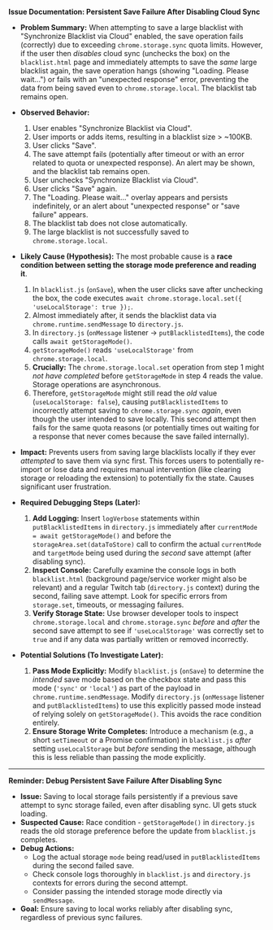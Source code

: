 **Issue Documentation: Persistent Save Failure After Disabling Cloud Sync**

*   **Problem Summary:**
    When attempting to save a large blacklist with "Synchronize Blacklist via Cloud" enabled, the save operation fails (correctly) due to exceeding `chrome.storage.sync` quota limits. However, if the user then *disables* cloud sync (unchecks the box) on the `blacklist.html` page and immediately attempts to save the *same* large blacklist again, the save operation hangs (showing "Loading. Please wait...") or fails with an "unexpected response" error, preventing the data from being saved even to `chrome.storage.local`. The blacklist tab remains open.

*   **Observed Behavior:**
    1.  User enables "Synchronize Blacklist via Cloud".
    2.  User imports or adds items, resulting in a blacklist size > ~100KB.
    3.  User clicks "Save".
    4.  The save attempt fails (potentially after timeout or with an error related to quota or unexpected response). An alert may be shown, and the blacklist tab remains open.
    5.  User unchecks "Synchronize Blacklist via Cloud".
    6.  User clicks "Save" again.
    7.  The "Loading. Please wait..." overlay appears and persists indefinitely, or an alert about "unexpected response" or "save failure" appears.
    8.  The blacklist tab does not close automatically.
    9.  The large blacklist is not successfully saved to `chrome.storage.local`.

*   **Likely Cause (Hypothesis):**
    The most probable cause is a **race condition between setting the storage mode preference and reading it**.
    1.  In `blacklist.js` (`onSave`), when the user clicks save after unchecking the box, the code executes `await chrome.storage.local.set({ 'useLocalStorage': true });`.
    2.  Almost immediately after, it sends the blacklist data via `chrome.runtime.sendMessage` to `directory.js`.
    3.  In `directory.js` (`onMessage` listener -> `putBlacklistedItems`), the code calls `await getStorageMode()`.
    4.  `getStorageMode()` reads `'useLocalStorage'` from `chrome.storage.local`.
    5.  **Crucially:** The `chrome.storage.local.set` operation from step 1 might *not have completed* before `getStorageMode` in step 4 reads the value. Storage operations are asynchronous.
    6.  Therefore, `getStorageMode` might still read the *old* value (`useLocalStorage: false`), causing `putBlacklistedItems` to incorrectly attempt saving to `chrome.storage.sync` *again*, even though the user intended to save locally. This second attempt then fails for the same quota reasons (or potentially times out waiting for a response that never comes because the save failed internally).

*   **Impact:**
    Prevents users from saving large blacklists locally if they ever *attempted* to save them via sync first. This forces users to potentially re-import or lose data and requires manual intervention (like clearing storage or reloading the extension) to potentially fix the state. Causes significant user frustration.

*   **Required Debugging Steps (Later):**
    1.  **Add Logging:** Insert `logVerbose` statements within `putBlacklistedItems` in `directory.js` immediately after `currentMode = await getStorageMode()` and before the `storageArea.set(dataToStore)` call to confirm the actual `currentMode` and `targetMode` being used during the *second* save attempt (after disabling sync).
    2.  **Inspect Console:** Carefully examine the console logs in both `blacklist.html` (background page/service worker might also be relevant) and a regular Twitch tab (`directory.js` context) during the second, failing save attempt. Look for specific errors from `storage.set`, timeouts, or messaging failures.
    3.  **Verify Storage State:** Use browser developer tools to inspect `chrome.storage.local` and `chrome.storage.sync` *before* and *after* the second save attempt to see if `'useLocalStorage'` was correctly set to `true` and if any data was partially written or removed incorrectly.

*   **Potential Solutions (To Investigate Later):**
    1.  **Pass Mode Explicitly:** Modify `blacklist.js` (`onSave`) to determine the *intended* save mode based on the checkbox state and pass this mode (`'sync'` or `'local'`) as part of the payload in `chrome.runtime.sendMessage`. Modify `directory.js` (`onMessage` listener and `putBlacklistedItems`) to use this explicitly passed mode instead of relying solely on `getStorageMode()`. This avoids the race condition entirely.
    2.  **Ensure Storage Write Completes:** Introduce a mechanism (e.g., a short `setTimeout` or a Promise confirmation) in `blacklist.js` *after* setting `useLocalStorage` but *before* sending the message, although this is less reliable than passing the mode explicitly.

---

**Reminder: Debug Persistent Save Failure After Disabling Sync**

*   **Issue:** Saving to local storage fails persistently if a previous save attempt to sync storage failed, even after disabling sync. UI gets stuck loading.
*   **Suspected Cause:** Race condition - `getStorageMode()` in `directory.js` reads the old storage preference before the update from `blacklist.js` completes.
*   **Debug Actions:**
    *   Log the actual storage `mode` being read/used in `putBlacklistedItems` during the second failed save.
    *   Check console logs thoroughly in `blacklist.js` and `directory.js` contexts for errors during the second attempt.
    *   Consider passing the intended storage mode directly via `sendMessage`.
*   **Goal:** Ensure saving to local works reliably after disabling sync, regardless of previous sync failures.
